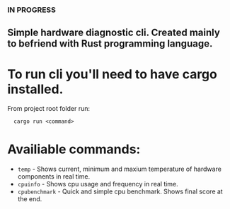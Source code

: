 ### IN PROGRESS

## Simple hardware diagnostic cli. Created mainly to befriend with Rust programming language.

# To run cli you'll need to have cargo installed.

From project root folder run:
```
  cargo run <command>
```

# Availiable commands:
 * `temp` - Shows current, minimum and maxium temperature of hardware components in real time.
 * `cpuinfo` - Shows cpu usage and frequency in real time.
 * `cpubenchmark` - Quick and simple cpu benchmark. Shows final score at the end.
